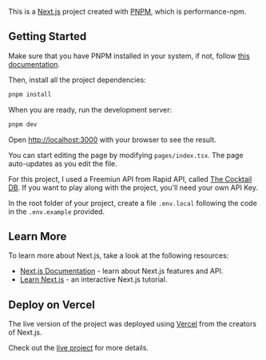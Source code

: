 This is a [Next.js](https://nextjs.org/) project created with [PNPM](https://pnpm.io/), which is performance-npm.

## Getting Started

Make sure that you have PNPM installed in your system, if not, follow [this documentation](https://pnpm.io/installation).

Then, install all the project dependencies:

```bash
pnpm install
```

When you are ready, run the development server:

```bash
pnpm dev
```

Open [http://localhost:3000](http://localhost:3000) with your browser to see the result.

You can start editing the page by modifying `pages/index.tsx`. The page auto-updates as you edit the file.

For this project, I used a Freemiun API from Rapid API, called [The Cocktail DB](https://rapidapi.com/thecocktaildb/api/the-cocktail-db). If you want to play along with the project, you'll need your own API Key.

In the root folder of your project, create a file `.env.local` following the code in the `.env.example` provided.

## Learn More

To learn more about Next.js, take a look at the following resources:

- [Next.js Documentation](https://nextjs.org/docs) - learn about Next.js features and API.
- [Learn Next.js](https://nextjs.org/learn) - an interactive Next.js tutorial.

## Deploy on Vercel

The live version of the project was deployed using [Vercel](https://vercel.com/new?utm_medium=default-template&filter=next.js&utm_source=create-next-app&utm_campaign=create-next-app-readme) from the creators of Next.js.

Check out the [live project](https://nextjs-rootlab-final-project-ci-f5bkbyeko-juancgalueweb.vercel.app/) for more details.
